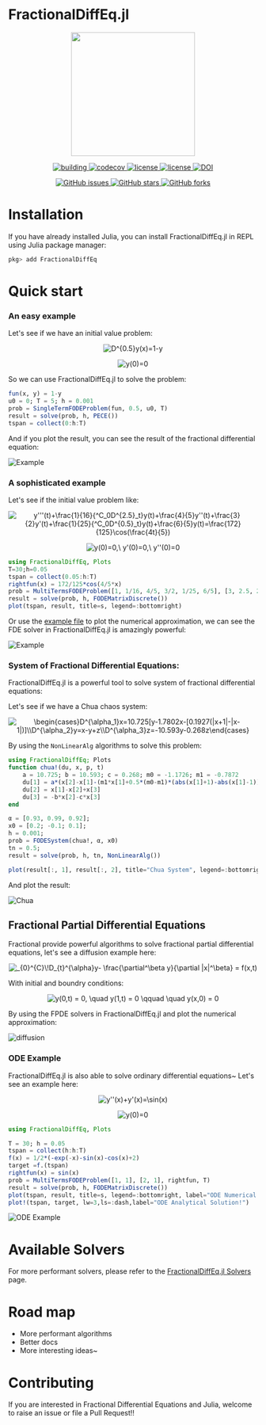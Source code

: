 # FractionalDiffEq.jl

<p align="center">
<img width="250px" src="https://raw.githubusercontent.com/SciFracX/FractionalDiffEq.jl/master/docs/src/assets/logo.svg"/>
</p>


<p align="center">
  <a href="https://github.com/SciFracX/FractionalDiffEq.jl/actions?query=workflow%3ACI">
    <img alt="building" src="https://github.com/SciFracX/FractionalDiffEq.jl/workflows/CI/badge.svg">
  </a>
  <a href="https://codecov.io/gh/SciFracX/FractionalDiffEq.jl">
    <img alt="codecov" src="https://codecov.io/gh/SciFracX/FractionalDiffEq.jl/branch/master/graph/badge.svg">
  </a>
  <a href="https://scifracx.github.io/FractionalDiffEq.jl/dev/">
    <img src="https://img.shields.io/badge/docs-dev-blue.svg" alt="license">
  </a>
  <a href="https://github.com/SciFracX/FractionalDiffEq.jl/blob/master/LICENSE">
    <img src="https://img.shields.io/github/license/SciFracX/FractionalDiffEq.jl?style=flat-square" alt="license">
  </a>
  <a href="https://zenodo.org/badge/latestdoi/420992306">
  	<img src="https://zenodo.org/badge/420992306.svg" alt="DOI">
  </a>
</p>

<p align="center">
  <a href="https://github.com/SciFracX/FractionalDiffEq.jl/issues">
    <img alt="GitHub issues" src="https://img.shields.io/github/issues/SciFracX/FractionalDiffEq.jl?style=flat-square">
  </a>
  <a href="#">
    <img alt="GitHub stars" src="https://img.shields.io/github/stars/SciFracX/FractionalDiffEq.jl?style=flat-square">
  </a>
  <a href="https://github.com/SciFracX/FractionalDiffEq.jl/network">
    <img alt="GitHub forks" src="https://img.shields.io/github/forks/SciFracX/FractionalDiffEq.jl?style=flat-square">
  </a>
</p>

# Installation

If you have already installed Julia, you can install FractionalDiffEq.jl in REPL using Julia package manager:

```julia
pkg> add FractionalDiffEq
```

# Quick start

### An easy example

Let's see if we have an initial value problem:

<p align="center">

<img src="https://latex.codecogs.com/svg.image?D^{0.5}y(x)=1-y" title="D^{0.5}y(x)=1-y" />

</p>

<p align="center">

<img src="https://latex.codecogs.com/svg.image?y(0)=0" title="y(0)=0" />

</p>


So we can use FractionalDiffEq.jl to solve the problem:

```julia
fun(x, y) = 1-y
u0 = 0; T = 5; h = 0.001
prob = SingleTermFODEProblem(fun, 0.5, u0, T)
result = solve(prob, h, PECE())
tspan = collect(0:h:T)
```

And if you plot the result, you can see the result of the fractional differential equation:

![Example](/docs/src/assets/simple_example.png)

### A sophisticated example

Let's see if the initial value problem like:

<p align="center">

<img src="https://latex.codecogs.com/svg.image?y'''(t)&plus;\frac{1}{16}{^C_0D^{2.5}_t}y(t)&plus;\frac{4}{5}y''(t)&plus;\frac{3}{2}y'(t)&plus;\frac{1}{25}{^C_0D^{0.5}_t}y(t)&plus;\frac{6}{5}y(t)=\frac{172}{125}\cos(\frac{4t}{5})" title="y'''(t)+\frac{1}{16}{^C_0D^{2.5}_t}y(t)+\frac{4}{5}y''(t)+\frac{3}{2}y'(t)+\frac{1}{25}{^C_0D^{0.5}_t}y(t)+\frac{6}{5}y(t)=\frac{172}{125}\cos(\frac{4t}{5})" />

</p>

<p align="center">

<img src="https://latex.codecogs.com/svg.image?y(0)=0,\&space;y'(0)=0,\&space;y''(0)=0" title="y(0)=0,\ y'(0)=0,\ y''(0)=0" />

</p>

```julia
using FractionalDiffEq, Plots
T=30;h=0.05
tspan = collect(0.05:h:T)
rightfun(x) = 172/125*cos(4/5*x)
prob = MultiTermsFODEProblem([1, 1/16, 4/5, 3/2, 1/25, 6/5], [3, 2.5, 2, 1, 0.5, 0], rightfun, T) #pass the parameters vector and the orders vector
result = solve(prob, h, FODEMatrixDiscrete())
plot(tspan, result, title=s, legend=:bottomright)
```

Or use the [example file](https://github.com/SciFracX/FractionalDiffEq.jl/blob/master/examples/complicated_example.jl) to plot the numerical approximation, we can see the FDE solver in FractionalDiffEq.jl is amazingly powerful:

![Example](docs/src/assets/complicated_example.png)

### System of Fractional Differential Equations:

FractionalDiffEq.jl is a powerful tool to solve system of fractional differential equations:

Let's see if we have a Chua chaos system:

<p align="center">

<img src="https://latex.codecogs.com/svg.image?\begin{cases}D^{\alpha_1}x=10.725[y-1.7802x-[0.1927(|x&plus;1|-|x-1|)]\\D^{\alpha_2}y=x-y&plus;z\\D^{\alpha_3}z=-10.593y-0.268z\end{cases}" title="\begin{cases}D^{\alpha_1}x=10.725[y-1.7802x-[0.1927(|x+1|-|x-1|)]\\D^{\alpha_2}y=x-y+z\\D^{\alpha_3}z=-10.593y-0.268z\end{cases}" />

</p>

By using the ```NonLinearAlg``` algorithms to solve this problem:

```julia
using FractionalDiffEq; Plots
function chua!(du, x, p, t)
    a = 10.725; b = 10.593; c = 0.268; m0 = -1.1726; m1 = -0.7872
    du[1] = a*(x[2]-x[1]-(m1*x[1]+0.5*(m0-m1)*(abs(x[1]+1)-abs(x[1]-1))))
    du[2] = x[1]-x[2]+x[3]
    du[3] = -b*x[2]-c*x[3]
end

α = [0.93, 0.99, 0.92];
x0 = [0.2; -0.1; 0.1];
h = 0.001;
prob = FODESystem(chua!, α, x0)
tn = 0.5;
result = solve(prob, h, tn, NonLinearAlg())

plot(result[:, 1], result[:, 2], title="Chua System", legend=:bottomright)
```

And plot the result:

![Chua](docs/src/assets/chua.png)

## Fractional Partial Differential Equations

Fractional provide powerful algorithms to solve fractional partial differential equations, let's see a diffusion example here:

<p align="center">

<img src="https://latex.codecogs.com/svg.image?_{0}^{C}\!D_{t}^{\alpha}y-&space;\frac{\partial^\beta&space;y}{\partial&space;|x|^\beta}&space;=&space;f(x,t)" title="_{0}^{C}\!D_{t}^{\alpha}y- \frac{\partial^\beta y}{\partial |x|^\beta} = f(x,t)" />

</p>

With initial and boundry conditions:

<p align="center">

<img src="https://latex.codecogs.com/svg.image?y(0,t)&space;=&space;0,&space;\quad&space;y(1,t)&space;=&space;0&space;\qquad&space;&space;\quad&space;y(x,0)&space;=&space;0" title="y(0,t) = 0, \quad y(1,t) = 0 \qquad  \quad y(x,0) = 0" />

</p>

By using the FPDE solvers in FractionalDiffEq.jl and plot the numerical approximation:

![diffusion](docs/src/assets/diffusion.png)

### ODE Example

FractionalDiffEq.jl is also able to solve ordinary differential equations~ Let's see an example here:

<p align="center">

<img src="https://latex.codecogs.com/svg.image?y''(x)&plus;y'(x)=\sin(x)" title="y''(x)+y'(x)=\sin(x)" />

</p>

<p align="center">

<img src="https://latex.codecogs.com/svg.image?y(0)=0" title="y(0)=0" />

</p>


```julia
using FractionalDiffEq, Plots

T = 30; h = 0.05
tspan = collect(h:h:T)
f(x) = 1/2*(-exp(-x)-sin(x)-cos(x)+2)
target =f.(tspan)
rightfun(x) = sin(x)
prob = MultiTermsFODEProblem([1, 1], [2, 1], rightfun, T)
result = solve(prob, h, FODEMatrixDiscrete())
plot(tspan, result, title=s, legend=:bottomright, label="ODE Numerical Solution!")
plot!(tspan, target, lw=3,ls=:dash,label="ODE Analytical Solution!")
```

![ODE Example](docs/src/assets/ode_example.png)

# Available Solvers

For more performant solvers, please refer to the [FractionalDiffEq.jl Solvers](https://scifracx.org/FractionalDiffEq.jl/dev/algorithms/) page.
# Road map

* More performant algorithms
* Better docs
* More interesting ideas~

# Contributing

If you are interested in Fractional Differential Equations and Julia, welcome to raise an issue or file a Pull Request!!